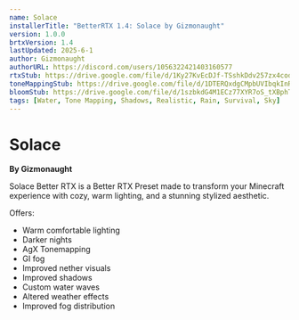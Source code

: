 ```yaml
---
name: Solace
installerTitle: "BetterRTX 1.4: Solace by Gizmonaught"
version: 1.0.0
brtxVersion: 1.4
lastUpdated: 2025-6-1
author: Gizmonaught
authorURL: https://discord.com/users/1056322421403160577
rtxStub: https://drive.google.com/file/d/1Ky27KvEcDJf-TSshkDdv257zx4codILz/view?usp=sharing
toneMappingStub: https://drive.google.com/file/d/1DTERQxdgCMpbUVIbqkInRnMVwpimZEHw/view?usp=sharing
bloomStub: https://drive.google.com/file/d/1szbkdG4M1ECz77XYR7oS_tXBphTZSe7y/view?usp=sharing
tags: [Water, Tone Mapping, Shadows, Realistic, Rain, Survival, Sky]
---
```

# Solace
**By Gizmonaught**

Solace Better RTX is a Better RTX Preset made to transform your Minecraft experience with cozy, warm lighting, and a stunning stylized aesthetic.

Offers:

- Warm comfortable lighting 
- Darker nights
- AgX Tonemapping
- GI fog
- Improved nether visuals
- Improved shadows
- Custom water waves
- Altered weather effects
- Improved fog distribution
